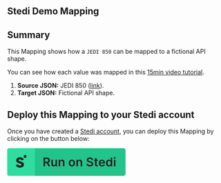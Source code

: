 ## Stedi Demo Mapping

## Summary

This Mapping shows how a `JEDI 850` can be mapped to a fictional API shape.

You can see how each value was mapped in this [15min video tutorial](https://www.youtube.com/watch?v=b0sPfOrPL3o&t=1s).

1. **Source JSON:** JEDI 850 ([link](https://edi.stedi.com/inspector?value=ISA*00*++++++++++*00*++++++++++*ZZ*STEDI++++++++++*ZZ*ACME+++++++++++*210901*1234*U*00801*000000001*0*T*%3E%7E%0AGS*PO*SENDERGS*007326879*20210901*1234*1*X*008020%7E%0AST*850*000000001%7E%0ABEG*24*SP*PO-00001**20210901%7E%0AN1*2L*STEDI+INC.%7E%0AREF*K6*A+composable+platform+for+building+flexible+EDI+systems%7E%0APER*SR**EA*team%40stedi.com%7E%0APO1**1*2P*0.0001*PE*GE*EDI+Core%7E%0APO1**1*C0*0.05*PE*GE*Mappings%7E%0ACTT*2%7E%0ASE*9*000000001%7E%0AGE*1*1%7E%0AIEA*1*000000001%7E%0A&view=json)).
2. **Target JSON:** Fictional API shape.

## Deploy this Mapping to your Stedi account

Once you have created a [Stedi account](https://terminal.stedi.com/sign-up?email=), you can deploy this Mapping by clicking on the button below:

[![Run on Stedi](./../RunOnStedi.svg)](https://terminal.stedi.com/mappings/import?mapping=https://raw.githubusercontent.com/Stedi/starter-kit/main/mappings-examples/stedi-demo-mapping/mapping.json&source_json=https://raw.githubusercontent.com/Stedi/starter-kit/main/mappings-examples/stedi-demo-mapping/jedi-850.json&target_json=https://raw.githubusercontent.com/Stedi/starter-kit/main/mappings-examples/stedi-demo-mapping/fictional-API-shape.json&referrer=starter-kit)
